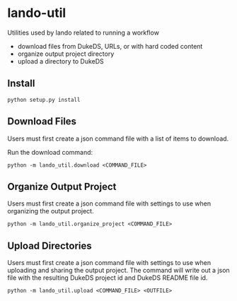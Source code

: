 # lando-util
Utilities used by lando related to running a workflow
- download files from DukeDS, URLs, or with hard coded content
- organize output project directory
- upload a directory to DukeDS

## Install
```
python setup.py install
```

## Download Files
Users must first create a json command file with a list of items to download.

Run the download command:
```
python -m lando_util.download <COMMAND_FILE>
```

## Organize Output Project
Users must first create a json command file with settings to use when organizing the output project.

```
python -m lando_util.organize_project <COMMAND_FILE>
```

## Upload Directories
Users must first create a json command file with settings to use when uploading and sharing the output project.
The command will write out a json file with the resulting DukeDS project id and DukeDS README file id.
```
python -m lando_util.upload <COMMAND_FILE> <OUTFILE>
```
